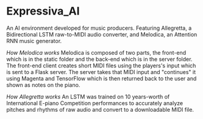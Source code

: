 # Expressiva_AI

An AI environment developed for music producers. Featuring Allegretta, a Bidirectional LSTM raw-to-MIDI audio converter, and Melodica, an Attention RNN music generator.

*How Melodica works*
Melodica is composed of two parts, the front-end which is in the static folder and the back-end which is in the server folder. The front-end client creates short MIDI files using the players's input which is sent to a Flask server. The server takes that MIDI input and "continues" it using Magenta and TensorFlow which is then returned back to the user and shown as notes on the piano.

*How Allegretta works*
An LSTM was trained on 10 years-worth of International E-piano Competition performances to accurately analyze pitches and rhythms of raw audio and convert to a downloadable MIDI file.
